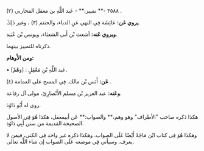 ٣٥٨٨ -** تمييز:** - عَبد اللَّهِ بن معقل المحاربي (٢) .

**يروي عَن:** عَائِشَة فِي النهي عَنِ الدباء، والحنتم (٣) ، وغير ذَلِكَ.

**ويروي عَنه:** أشعث بْن أَبي الشعثاء، ويونس بْن عُبَيد.

ذكرناه للتمييز بينهما.

**ومن الأَوهام:**

• [وَهْمٌ] : عَبد اللَّهِ بْنِ مَعْقِلٍ.

**عَن:** أَنَس بْن مالك. فِي المسح على العمامة (٤) .

**وعَنه:** عبد العزيز بْن مسلم الأَنْصارِيّ، مولى آل رفاعة.

روى له أَبُو دَاوُدَ.

هكذا ذكره صاحب "الأطراف" وهو وهم،** والصواب:** عَن أبيمعقل، هكذا هُوَ فِي الأصول الصحيحة القديمة من سنن أَبِي دَاوُدَ.

وهكذا هُوَ فِي كتاب ابْن مَاجَهْ أَيْضًا عَلَى الصواب. وهكذا ذكره غير واحد فِي الكني، فيمن لا يعرف. وسيأتي فِي موضعه عَلَى الصواب إن شاء اللَّه تعالى.